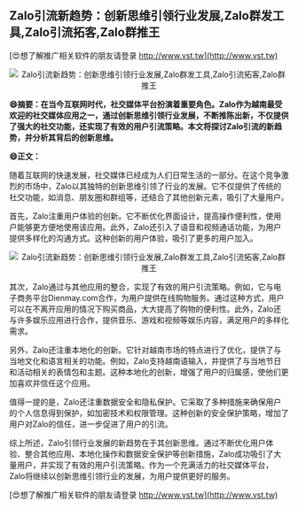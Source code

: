 ## **Zalo引流新趋势：创新思维引领行业发展,Zalo群发工具,Zalo引流拓客,Zalo群推王**

[😍想了解推广相关软件的朋友请登录 http://www.vst.tw](http://www.vst.tw)

 <center><img src="https://vst.tw/MP4/tuiguang/png/6.png" alt="Zalo引流新趋势：创新思维引领行业发展,Zalo群发工具,Zalo引流拓客,Zalo群推王"></center>

**😄摘要：在当今互联网时代，社交媒体平台扮演着重要角色。Zalo作为越南最受欢迎的社交媒体应用之一，通过创新思维引领行业发展，不断推陈出新，不仅提供了强大的社交功能，还实现了有效的用户引流策略。本文将探讨Zalo引流的新趋势，并分析其背后的创新思维。**

**😄正文：**

随着互联网的快速发展，社交媒体已经成为人们日常生活的一部分。在这个竞争激烈的市场中，Zalo以其独特的创新思维引领了行业的发展。它不仅提供了传统的社交功能，如消息、朋友圈和群组等，还结合了其他创新元素，吸引了大量用户。

首先，Zalo注重用户体验的创新。它不断优化界面设计，提高操作便利性，使用户能够更方便地使用该应用。此外，Zalo还引入了语音和视频通话功能，为用户提供多样化的沟通方式。这种创新的用户体验，吸引了更多的用户加入。

 <center><img src="https://vst.tw/MP4/tuiguang/png/4.png" alt="Zalo引流新趋势：创新思维引领行业发展,Zalo群发工具,Zalo引流拓客,Zalo群推王"></center>

其次，Zalo通过与其他应用的整合，实现了有效的用户引流策略。例如，它与电子商务平台Dienmay.com合作，为用户提供在线购物服务。通过这种方式，用户可以在不离开应用的情况下购买商品，大大提高了购物的便利性。此外，Zalo还与许多娱乐应用进行合作，提供音乐、游戏和视频等娱乐内容，满足用户的多样化需求。

另外，Zalo还注重本地化的创新。它针对越南市场的特点进行了优化，提供了与当地文化和语言相关的功能。例如，Zalo支持越南语输入，并提供了与当地节日和活动相关的表情包和主题。这种本地化的创新，增强了用户的归属感，使他们更加喜欢并信任这个应用。

值得一提的是，Zalo还注重数据安全和隐私保护。它采取了多种措施来确保用户的个人信息得到保护，如加密技术和权限管理。这种创新的安全保护策略，增加了用户对Zalo的信任，进一步促进了用户的引流。

综上所述，Zalo引领行业发展的新趋势在于其创新思维。通过不断优化用户体验、整合其他应用、本地化操作和数据安全保护等创新措施，Zalo成功吸引了大量用户，并实现了有效的用户引流策略。作为一个充满活力的社交媒体平台，Zalo将继续以创新思维引领行业的发展，为用户提供更好的服务。

[😍想了解推广相关软件的朋友请登录 http://www.vst.tw](http://www.vst.tw)



